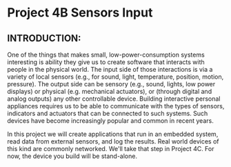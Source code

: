 # Project 4B Sensors Input
## INTRODUCTION:
One of the things that makes small, low-power-consumption systems interesting is ability they give us to create software that interacts with people in the physical world. The input side of those interactions is via a variety of local sensors (e.g., for sound, light, temperature, position, motion, pressure). The output side can be sensory (e.g., sound, lights, low power displays) or physical (e.g. mechanical actuators), or (through digital and analog outputs) any other controllable device. Building interactive personal appliances requires us to be able to communicate with the types of sensors, indicators and actuators that can be connected to such systems. Such devices have become increasingly popular and common in recent years.

In this project we will create applications that run in an embedded system, read data from external sensors, and log the results. Real world devices of this kind are commonly networked. We'll take that step in Project 4C. For now, the device you build will be stand-alone.
